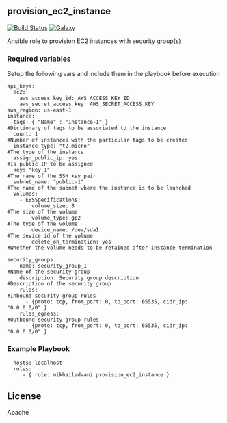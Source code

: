 provision_ec2_instance
-------

[![Build Status](https://travis-ci.org/mikhailadvani/provision_ec2_instance.svg?branch=master)](https://travis-ci.org/mikhailadvani/create_vpc) [![Galaxy](https://img.shields.io/badge/ansible--galaxy-mikhailadvani.create_vpc-blue.svg)](https://galaxy.ansible.com/mikhailadvani/provision_ec2_instance)


Ansible role to provision EC2 instances with security group(s)

### Required variables

Setup the following vars and include them in the playbook before execution

    api_keys:
      ec2:
        aws_access_key_id: AWS_ACCESS_KEY_ID
        aws_secret_access_key: AWS_SECRET_ACCESS_KEY
    aws_region: us-east-1
    instance:
      tags: { "Name" : "Instance-1" }                                           #Dictionary of tags to be associated to the instance
      count: 1                                                                  #Number of instances with the particular tags to be created
      instance_type: "t2.micro"                                                 #The type of the instance
      assign_public_ip: yes                                                     #Is public IP to be assigned
      key: "key-1"                                                              #The name of the SSH key pair
      subnet_name: "public-1"                                                   #The name of the subnet where the instance is to be launched
      volumes:                                                                  
        - EBSSpecifications:                                                    
            volume_size: 8                                                      #The size of the volume
            volume_type: gp2                                                    #The type of the volume
            device_name: /dev/sda1                                              #The device id of the volume
            delete_on_termination: yes                                          #Whether the volume needs to be retained after instance termination
    
    security_groups:
      - name: security_group_1                                                  #Name of the security group
        description: Security group description                                 #Description of the security group
        rules:                                                                  #Inbound security group rules
          - {proto: tcp, from_port: 0, to_port: 65535, cidr_ip: "0.0.0.0/0" }
        rules_egress:                                                           #Outbound security group rules
          - {proto: tcp, from_port: 0, to_port: 65535, cidr_ip: "0.0.0.0/0" }   

### Example Playbook

    - hosts: localhost
      roles:
         - { role: mikhailadvani.provision_ec2_instance }

License
-------

Apache    